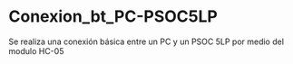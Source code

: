 # Conexion_bt_PC-PSOC5LP
Se realiza una conexión básica entre un PC y un PSOC 5LP por medio del modulo HC-05 

